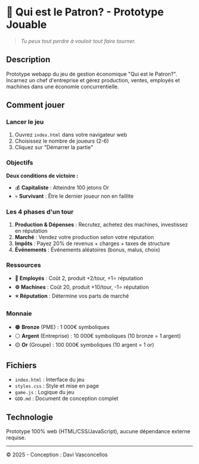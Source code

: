 # 🎯 Qui est le Patron? - Prototype Jouable

> *Tu peux tout perdre à vouloir tout faire tourner.*

## Description

Prototype webapp du jeu de gestion économique "Qui est le Patron?". Incarnez un chef d'entreprise et gérez production, ventes, employés et machines dans une économie concurrentielle.

## Comment jouer

### Lancer le jeu

1. Ouvrez `index.html` dans votre navigateur web
2. Choisissez le nombre de joueurs (2-6)
3. Cliquez sur "Démarrer la partie"

### Objectifs

**Deux conditions de victoire :**
- 💰 **Capitaliste** : Atteindre 100 jetons Or
- 💀 **Survivant** : Être le dernier joueur non en faillite

### Les 4 phases d'un tour

1. **Production & Dépenses** : Recrutez, achetez des machines, investissez en réputation
2. **Marché** : Vendez votre production selon votre réputation
3. **Impôts** : Payez 20% de revenus + charges + taxes de structure
4. **Événements** : Événements aléatoires (bonus, malus, choix)

### Ressources

- **👷 Employés** : Coût 2, produit +2/tour, +1⭐ réputation
- **⚙️ Machines** : Coût 20, produit +10/tour, -1⭐ réputation
- **⭐ Réputation** : Détermine vos parts de marché

### Monnaie

- 🟤 **Bronze** (PME) : 1 000€ symboliques
- ⚪ **Argent** (Entreprise) : 10 000€ symboliques (10 bronze = 1 argent)
- 🟡 **Or** (Groupe) : 100 000€ symboliques (10 argent = 1 or)

## Fichiers

- `index.html` : Interface du jeu
- `styles.css` : Style et mise en page
- `game.js` : Logique du jeu
- `GDD.md` : Document de conception complet

## Technologie

Prototype 100% web (HTML/CSS/JavaScript), aucune dépendance externe requise.

---

© 2025 - Conception : Davi Vasconcellos